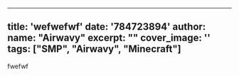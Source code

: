 
---
title: 'wefwefwf'
date: '784723894'
author:
    name: "Airwavy"
excerpt: ""
cover_image: ''
tags: ["SMP", "Airwavy", "Minecraft"]
---

fwefwf
